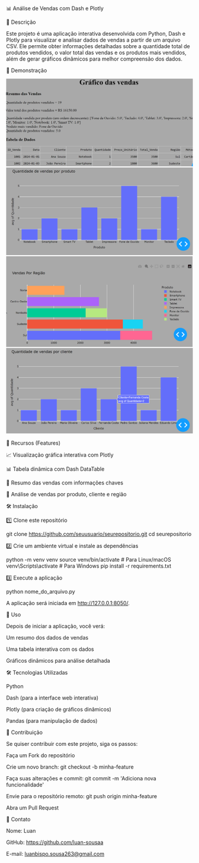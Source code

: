 📊 Análise de Vendas com Dash e Plotly

📌 Descrição

Este projeto é uma aplicação interativa desenvolvida com Python, Dash e Plotly para visualizar e analisar dados de vendas a partir de um arquivo CSV. Ele permite obter informações detalhadas sobre a quantidade total de produtos vendidos, o valor total das vendas e os produtos mais vendidos, além de gerar gráficos dinâmicos para melhor compreensão dos dados.

🎥 Demonstração

![img.png](img.png) 
![img_2.png](img_2.png)
![img_1.png](img_1.png)
![img_3.png](img_3.png)

🚀 Recursos (Features)

📈 Visualização gráfica interativa com Plotly

📊 Tabela dinâmica com Dash DataTable

📌 Resumo das vendas com informações chaves

📍 Análise de vendas por produto, cliente e região

🛠️ Instalação

1️⃣ Clone este repositório

git clone https://github.com/seuusuario/seurepositorio.git
cd seurepositorio

2️⃣ Crie um ambiente virtual e instale as dependências

python -m venv venv
source venv/bin/activate  # Para Linux/macOS
venv\Scripts\activate  # Para Windows
pip install -r requirements.txt

3️⃣ Execute a aplicação

python nome_do_arquivo.py

A aplicação será iniciada em http://127.0.0.1:8050/.

📌 Uso

Depois de iniciar a aplicação, você verá:

Um resumo dos dados de vendas

Uma tabela interativa com os dados

Gráficos dinâmicos para análise detalhada

🛠️ Tecnologias Utilizadas

Python

Dash (para a interface web interativa)

Plotly (para criação de gráficos dinâmicos)

Pandas (para manipulação de dados)

🤝 Contribuição

Se quiser contribuir com este projeto, siga os passos:

Faça um Fork do repositório

Crie um novo branch: git checkout -b minha-feature

Faça suas alterações e commit: git commit -m 'Adiciona nova funcionalidade'

Envie para o repositório remoto: git push origin minha-feature

Abra um Pull Request


📩 Contato

Nome: Luan 

GitHub: https://github.com/luan-sousaa

E-mail: luanbispo.sousa263@gmail.com